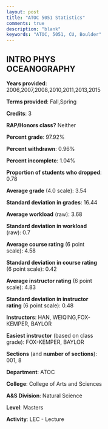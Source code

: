 ```yaml
---
layout: post
title: "ATOC 5051 Statistics"
comments: true
description: "blank"
keywords: "ATOC, 5051, CU, Boulder"
--- 
```

<head>
<script src="https://ajax.googleapis.com/ajax/libs/jquery/2.1.3/jquery.min.js"></script>
<script src="https://dl.dropboxusercontent.com/s/pc42nxpaw1ea4o9/highcharts.js?dl=0"></script>
<!-- <script src="../assets/js/highcharts.js"></script> -->
<style type="text/css">@font-face {
	font-family: "Bebas Neue";
	src: url(https://www.filehosting.org/file/details/544349/BebasNeue%20Regular.otf) format("opentype");
	}
	h1.Bebas { 
		font-family: "Bebas Neue", Verdana, Tahoma;
	}
</style>
</head>
<body>
	<div id="container" style="float: right; width: 45%; height: 88%; margin-left: 2.5%; margin-right: 2.5%;"></div>
	<script language="JavaScript">
		$(document).ready(function() {
		var chart = {type: 'column'};
		var title = {text: 'Grade Distribution'};
		var xAxis = {categories: ['A','B','C','D','F'],crosshair: true};
		var yAxis = {min: 0,title: {text: 'Percentage'}};
		var tooltip = {headerFormat: '<center><b><span style="font-size:20px">{point.key}</span></b></center>',
		               pointFormat: '<td style="padding:0"><b>{point.y:.1f}%</b></td>',
		               footerFormat: '</table>',shared: true,useHTML: true};
		var plotOptions = {column: {pointPadding: 0.0,borderWidth: 0}};  
		var credits = {enabled: false};var series= [{name: 'Percent',data: [55.2,44.0,0.8,0.0,0.0,]}];
		var json = {};
		json.chart = chart;
		json.title = title;
		json.tooltip = tooltip;
		json.xAxis = xAxis;
		json.yAxis = yAxis;  
		json.series = series;
		json.plotOptions = plotOptions;  
		json.credits = credits;
		$('#container').highcharts(json);
	});
	</script>
</body>
			   
## INTRO PHYS OCEANOGRAPHY

**Years provided**: 2006,2007,2008,2010,2011,2013,2015

**Terms provided**: Fall,Spring

**Credits**: 3

**RAP/Honors class?** Neither

**Percent grade**: 97.92%

**Percent withdrawn**: 0.96%

**Percent incomplete**: 1.04%

**Proportion of students who dropped**: 0.78

**Average grade** (4.0 scale): 3.54

**Standard deviation in grades**: 16.44

**Average workload** (raw): 3.68

**Standard deviation in workload** (raw): 0.7

**Average course rating** (6 point scale): 4.58

**Standard deviation in course rating** (6 point scale): 0.42

**Average instructor rating** (6 point scale): 4.83

**Standard deviation in instructor rating** (6 point scale): 0.48

**Instructors**: HAN, WEIQING,FOX-KEMPER, BAYLOR

**Easiest instructor** (based on class grade): FOX-KEMPER, BAYLOR

**Sections** (and **number of sections**): 001, 8

**Department**: ATOC

**College**: College of Arts and Sciences

**A&S Division**: Natural Science

**Level**: Masters

**Activity**: LEC - Lecture